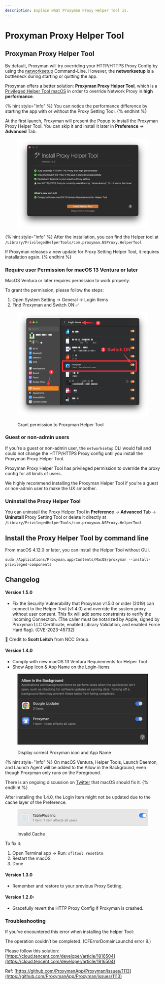 ```yaml
---
description: Explain what Proxyman Proxy Helper Tool is.
---
```


# Proxyman Proxy Helper Tool

## Proxyman Proxy Helper Tool

By default, Proxyman will try overriding your HTTP/HTTPS Proxy Config by using the [networksetup](https://www.unix.com/man-page/osx/8/networksetup/) Command-Line. However, the **networksetup** is a bottleneck during starting or quitting the app.&#x20;

Proxyman offers a better solution: **Proxyman Proxy Helper Tool**, which is a [Privileged Helper Tool macOS](https://developer.apple.com/library/archive/documentation/Security/Conceptual/SecureCodingGuide/Articles/AccessControl.html#//apple\_ref/doc/uid/TP40002589-SW2) in order to override Network Proxy in **high performance**.[ ](https://developer.apple.com/library/archive/documentation/Security/Conceptual/SecureCodingGuide/Articles/AccessControl.html#//apple\_ref/doc/uid/TP40002589-SW2)

{% hint style="info" %}
You can notice the performance difference by starting the app with or without the Proxy Setting Tool.
{% endhint %}

At the first launch, Proxyman will present the Popup to install the Proxyman Proxy Helper Tool. You can skip it and install it later in **Preference** -> **Advanced** Tab.

<figure><img src="../.gitbook/assets/Screen Shot 2022-10-25 at 10.11.32.png" alt=""><figcaption></figcaption></figure>

{% hint style="info" %}
After the installation, you can find the Helper tool at `/Library/PrivilegedHelperTools/com.proxyman.NSProxy.HelperTool`

If Proxyman releases a new update for Proxy Setting Helper Tool, it requires installation again.
{% endhint %}

### Require user Permission for macOS 13 Ventura or later

MacOS Ventura or later requires permission to work properly.

To grant the permission, please follow the steps:

1. Open System Setting -> General -> Login Items
2. Find Proxyman and Switch ON ✅

<figure><img src="../.gitbook/assets/Screenshot 2022-11-20 at 21.10.43.png" alt=""><figcaption><p>Grant permission to Proxyman Helper Tool</p></figcaption></figure>

### Guest or non-admin users

If you're a guest or non-admin user, the `networksetup` CLI would fail and could not change the HTTP/HTTPS Proxy config until you install the Proxyman Proxy Helper Tool.&#x20;

Proxyman Proxy Helper Tool has privileged permission to override the proxy config for all kinds of users.

We highly recommend installing the Proxyman Helper Tool if you're a guest or non-admin user to make the UX smoother.

### Uninstall the Proxy Helper Tool

You can uninstall the Proxy Helper Tool in **Preference** -> **Advanced** Tab -> **Uninstall** Proxy Setting Tool or delete it directly at `/Library/PrivilegedHelperTools/com.proxyman.NSProxy.HelperTool`

## Install the Proxy Helper Tool by command line

From macOS 4.12.0 or later, you can install the Helper Tool without GUI.

```
sudo /Applications/Proxyman.app/Contents/MacOS/proxyman --install-privileged-components
```

## Changelog

#### **Version 1.5.0**

* Fix the Security Vulnerability that Proxyman v1.5.0 or older (2019) can connect to the Helper Tool (v1.4.0) and override the system proxy without user consent. This fix will add some constraints to verify the incoming Connection. (The caller must be notarized by Apple, signed by Proxyman LLC Certificate, enabled Library Validation, and enabled Force Hard flag). (CVE-2023-45732)

📣 Credit to **Scott Leitch** from NCC Group.

#### **Version 1.4.0**

* Comply with new macOS 13 Ventura Requirements for Helper Tool
* Show App Icon & App Name on the Login-Items

<figure><img src="../.gitbook/assets/197530484-0f897b6f-7905-4d65-bdc3-86d2fc8abebe.png" alt=""><figcaption><p>Display correct Proxyman icon and App Name</p></figcaption></figure>

{% hint style="info" %}
On macOS Ventura, Helper Tools, Launch Daemon, and Launch Agent will be added to the Allow in the Background, even though Proxyman only runs on the Foreground.

There is an ongoing discussion on [Twitter](https://twitter.com/siracusa/status/1583914093437935616?s=46\&t=C1XB91IkDFkG697Ab8T9Dg) that macOS should fix it.
{% endhint %}

After installing the 1.4.0, the Login Item might not be updated due to the cache layer of the Preference.&#x20;

<figure><img src="../.gitbook/assets/Screen Shot 2022-10-25 at 10.00.04.png" alt=""><figcaption><p>Invalid Cache</p></figcaption></figure>

To fix it:

1. Open Terminal app -> Run: `sfltool resetbtm`
2. Restart the macOS
3. Done

#### **Version 1.3.0**

* Remember and restore to your previous Proxy Setting.

#### Version 1.2.0:&#x20;

* Gracefully revert the HTTP Proxy Config if Proxyman is crashed.

### Troubleshooting

If you've encountered this error when installing the helper Tool:

The operation couldn’t be completed. (CFErrorDomainLaunchd error 9.)

Please follow this solution: [https://cloud.tencent.com/developer/article/1816504](https://cloud.tencent.com/developer/article/1816504)

Ref: [https://github.com/ProxymanApp/Proxyman/issues/1113](https://github.com/ProxymanApp/Proxyman/issues/1113)

